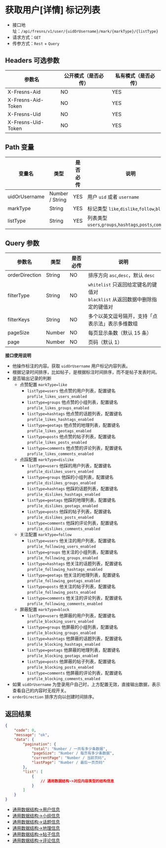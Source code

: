 # 获取用户[详情] 标记列表

- 接口地址：`/api/fresns/v1/user/{uidOrUsername}/mark/{markType}/{listType}`
- 请求方式：`GET`
- 传参方式：`Rest` + `Query`

## Headers 可选参数

| 参数名 | 公开模式（是否必传） | 私有模式（是否必传） |
| --- | --- | --- |
| X-Fresns-Aid | NO | YES |
| X-Fresns-Aid-Token | NO | YES |
| X-Fresns-Uid | NO | YES |
| X-Fresns-Uid-Token | NO | YES |

## Path 变量

| 变量名 | 类型 | 是否必传 | 说明 |
| --- | --- | --- | --- |
| uidOrUsername | Number / String | YES | 用户 `uid` 或者 `username` |
| markType | String | YES | 标记类型 `like`,`dislike`,`follow`,`block` |
| listType | String | YES | 列表类型 `users`,`groups`,`hashtags`,`posts`,`comments` |

## Query 参数

| 参数名 | 类型 | 是否必传 | 说明 |
| --- | --- | --- | --- |
| orderDirection | String | NO | 排序方向 `asc`,`desc`，默认 `desc` |
| filterType | String | NO | `whitelist` 只返回给定键名的键值对<br>`blacklist` 从返回数据中删除指定的键值对 |
| filterKeys | String | NO | 多个以英文逗号隔开，支持「点表示法」表示多维数组 |
| pageSize | Number | NO | 每页显示条数（默认 15 条） |
| page | Number | NO | 页码（默认 1） |

**接口使用说明**

- 他操作标注的内容。获取 `uidOrUsername` 用户标记内容列表。
- 根据记录时间排序，比如帖子，是根据标注时间排序，而不是帖子发表时间。
- 是否输出记录的判断
    - 点赞配置 `markType=like`
        - `listType=users` 他点赞的用户列表，配置键名 `profile_likes_users_enabled`
        - `listType=groups` 他点赞的小组列表，配置键名 `profile_likes_groups_enabled`
        - `listType=hashtags` 他点赞的话题列表，配置键名 `profile_likes_hashtags_enabled`
        - `listType=geotags` 他点赞的地理列表，配置键名 `profile_likes_geotags_enabled`
        - `listType=posts` 他点赞的帖子列表，配置键名 `profile_likes_posts_enabled`
        - `listType=comments` 他点赞的评论列表，配置键名 `profile_likes_comments_enabled`
    - 点踩配置 `markType=dislike`
        - `listType=users` 他踩的用户列表，配置键名 `profile_dislikes_users_enabled`
        - `listType=groups` 他踩的小组列表，配置键名 `profile_dislikes_groups_enabled`
        - `listType=hashtags` 他踩的话题列表，配置键名 `profile_dislikes_hashtags_enabled`
        - `listType=geotags` 他踩的地理列表，配置键名 `profile_dislikes_geotags_enabled`
        - `listType=posts` 他踩的帖子列表，配置键名 `profile_dislikes_posts_enabled`
        - `listType=comments` 他踩的评论列表，配置键名 `profile_dislikes_comments_enabled`
    - 关注配置 `markType=follow`
        - `listType=users` 他关注的用户列表，配置键名 `profile_following_users_enabled`
        - `listType=groups` 他关注的小组列表，配置键名 `profile_following_groups_enabled`
        - `listType=hashtags` 他关注的话题列表，配置键名 `profile_following_hashtags_enabled`
        - `listType=geotags` 他关注的地理列表，配置键名 `profile_following_geotags_enabled`
        - `listType=posts` 他关注的帖子列表，配置键名 `profile_following_posts_enabled`
        - `listType=comments` 他关注的评论列表，配置键名 `profile_following_comments_enabled`
    - 屏蔽配置 `markType=block`
        - `listType=users` 他屏蔽的用户列表，配置键名 `profile_blocking_users_enabled`
        - `listType=groups` 他屏蔽的小组列表，配置键名 `profile_blocking_groups_enabled`
        - `listType=hashtags` 他屏蔽的话题列表，配置键名 `profile_blocking_hashtags_enabled`
        - `listType=geotags` 他屏蔽的地理列表，配置键名 `profile_blocking_geotags_enabled`
        - `listType=posts` 他屏蔽的帖子列表，配置键名 `profile_blocking_posts_enabled`
        - `listType=comments` 他屏蔽的评论列表，配置键名 `profile_blocking_comments_enabled`
- 如果 `uidOrUsername` 为登录用户自己时，上方配置无效，直接输出数据，表示查看自己的内容时无视开关。
- `orderDirection` 排序方向以创建时间排序。

## 返回结果

```json
{
    "code": 0,
    "message": "ok",
    "data": {
        "pagination": {
            "total": "Number / 一共有多少条数据",
            "pageSize": "Number / 每页有多少条数据",
            "currentPage": "Number / 当前页码",
            "lastPage": "Number / 最后一页页码"
        },
        "list": [
            {
                // 通用数据结构->对应内容类型的结构信息
            }
        ]
    }
}
```

- [通用数据结构->用户信息](../../reference/data/user.md)
- [通用数据结构->小组信息](../../reference/data/group.md)
- [通用数据结构->话题信息](../../reference/data/hashtag.md)
- [通用数据结构->地理信息](../../reference/data/geotag.md)
- [通用数据结构->帖子信息](../../reference/data/post.md)
- [通用数据结构->评论信息](../../reference/data/comment.md)

